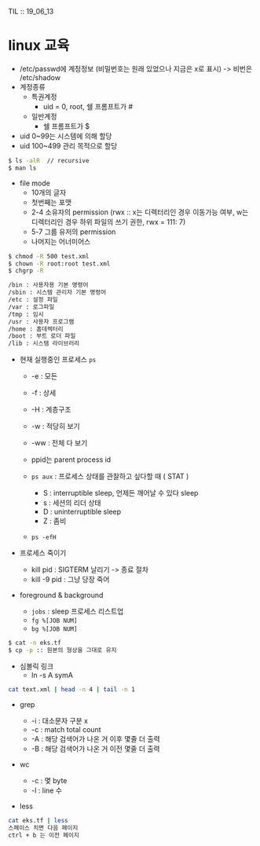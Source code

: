 TIL :: 19_06_13

# linux 교육
- /etc/passwd에 계정정보 (비밀번호는 원래 있었으나 지금은 x로 표시) -> 비번은 /etc/shadow
- 계정종류
  - 특권계정
    - uid = 0, root, 쉘 프롬프트가 #
  - 일반계정
    - 쉘 프롬프트가 $
- uid 0~99는 시스템에 의해 할당
- uid 100~499 관리 목적으로 할당

```bash
$ ls -alR  // recursive
$ man ls
```

- file mode
  - 10개의 글자
  - 첫번째는 포맷
  - 2-4 소유자의 permission (rwx :: x는 디렉터리인 경우 이동가능 여부, w는 디렉터리인 경우 하위 파일의 쓰기 권한, rwx = 111: 7)
  - 5-7 그룹 유저의 permission
  - 나머지는 어너미어스
```bash
$ chmod -R 500 test.xml
$ chown -R root:root test.xml
$ chgrp -R
```

```bash
/bin : 사용자용 기본 명령어
/sbin : 시스템 관리자 기본 명령어
/etc : 설정 파일
/var : 로그파일
/tmp : 임시
/usr : 사용자 프로그램
/home : 홈데렉터리
/boot : 부트 로더 파일
/lib : 시스템 라이브러리 
```

- 현재 실행중인 프로세스 ```ps```
  - -e : 모든
  - -f : 상세
  - -H : 계층구조
  - -w : 적당히 보기
  - -ww : 전체 다 보기

  - ppid는 parent process id
  - ```ps aux``` : 프로세스 상태를 관찰하고 싶다할 때 ( STAT )
    - S : interruptible sleep, 언제든 깨어날 수 있다 sleep
    - s : 세션의 리더 상태
    - D : uninterruptible sleep
    - Z : 좀비
  - ```ps -efH```

- 프로세스 죽이기
  - kill pid : SIGTERM 날리기 -> 종료 절차
  - kill -9 pid : 그냥 당장 죽어
- foreground & background
  - ```jobs``` : sleep 프로세스 리스트업
  - ```fg %[JOB NUM]```
  - ```bg %[JOB NUM]```

```bash
$ cat -n eks.tf
$ cp -p :: 원본의 형상을 그대로 유지
```

- 심볼릭 링크 
  - ln -s A symA

```bash
cat text.xml | head -n 4 | tail -n 1
```

- grep
  - -i : 대소문자 구분 x
  - -c : match total count
  - -A : 해당 검색어가 나온 거 이후 몇줄 더 출력
  - -B : 해당 검색어가 나온 거 이전 몇줄 더 출력

- wc
  - -c : 몇 byte
  - -l : line 수

- less
```bash
cat eks.tf | less
스페이스 치면 다음 페이지
ctrl + b 는 이전 페이지
```
